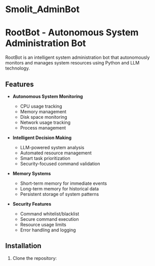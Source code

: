 # Smolit_AdminBot

# RootBot - Autonomous System Administration Bot

RootBot is an intelligent system administration bot that autonomously monitors and manages system resources using Python and LLM technology.

## Features

- **Autonomous System Monitoring**
  - CPU usage tracking
  - Memory management
  - Disk space monitoring
  - Network usage tracking
  - Process management

- **Intelligent Decision Making**
  - LLM-powered system analysis
  - Automated resource management
  - Smart task prioritization
  - Security-focused command validation

- **Memory Systems**
  - Short-term memory for immediate events
  - Long-term memory for historical data
  - Persistent storage of system patterns

- **Security Features**
  - Command whitelist/blacklist
  - Secure command execution
  - Resource usage limits
  - Error handling and logging

## Installation

1. Clone the repository:

